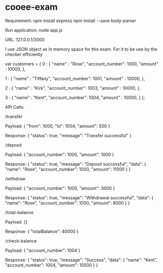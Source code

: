 # cooee-exam

Requirement:
npm install express
npm install --save body-parser

Run application:
node app.js

URL: 127.0.0.1/3000

I use JSON object as in memory space for this exam. For it to be use by the checker efficiently

var customers = {
  0 : {
    "name" : "Rose",
    "account_number": 1000,
    "amount" : 10000,
  },

  1 : {
    "name" : "Tiffany",
    "account_number": 1001,
    "amount" : 10000,
  },

  2 : {
    "name" : "Kirk",
    "account_number": 1003,
    "amount" : 10000,
  },

  3 : {
    "name" : "Kent",
    "account_number": 1004,
    "amount" : 10000,
  }
};

API Calls:

/transfer

  Payload:
    {
      "from": 1000,
      "to": 1004,
      "amount": 500
    }
    
  Response:
    {
      "status": true,
      "message": "Transfer successful"
    }

/deposit

  Payload:
    {
      "account_number": 1000,
      "amount": 1000
    }
    
  Response:
    {
        "status": true,
        "message": "Deposit successful",
        "data": {
            "name": "Rose",
            "account_number": 1000,
            "amount": 11000
        }
    }

/withdraw

  Payload:
    {
      "account_number": 1000,
      "amount": 3000
    }
    
  Response:
    {
      "status": true,
      "message": "Withdrawal successful",
      "data": {
          "name": "Rose",
          "account_number": 1000,
          "amount": 8000
      }
    }

/total-balance

  Payload:
    {}
    
  Response:
    {
      "totalBalance": 40000
    }

/check-balance

  Payload:
    {
      "account_number": 1004
    }
    
  Response:
    {
      "status": true,
      "message": "Success",
      "data": {
          "name": "Kent",
          "account_number": 1004,
          "amount": 10500
      }
    }
  
